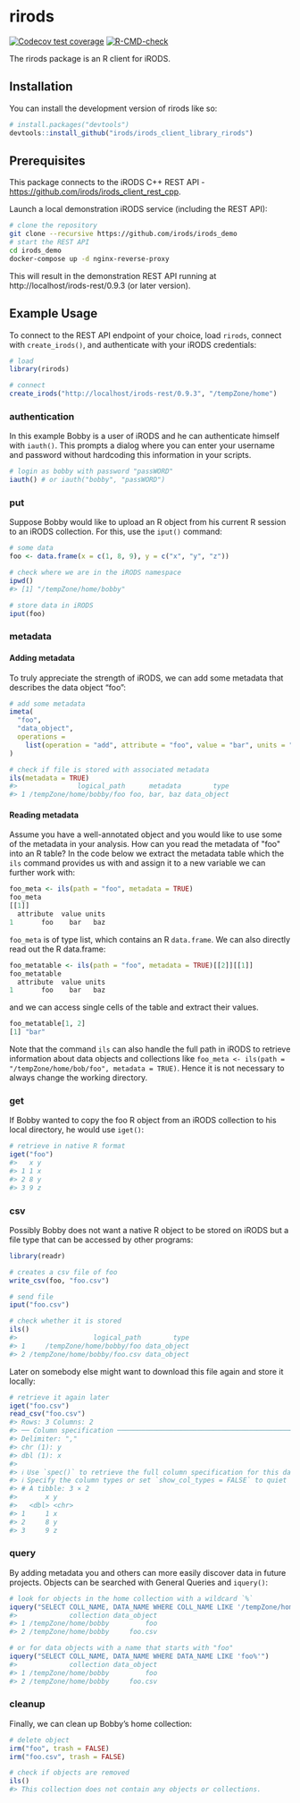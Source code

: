 
<!-- README.md is generated from README.Rmd. Please edit that file -->

# rirods

<!-- badges: start -->

[![Codecov test
coverage](https://codecov.io/gh/irods/irods_client_library_rirods/branch/main/graph/badge.svg)](https://app.codecov.io/gh/irods/irods_client_library_rirods?branch=main)
[![R-CMD-check](https://github.com/irods/irods_client_library_rirods/actions/workflows/R-CMD-check.yaml/badge.svg)](https://github.com/irods/irods_client_library_rirods/actions/workflows/R-CMD-check.yaml)
<!-- badges: end -->

The rirods package is an R client for iRODS.

## Installation

You can install the development version of rirods like so:

``` r
# install.packages("devtools")
devtools::install_github("irods/irods_client_library_rirods")
```

## Prerequisites

This package connects to the iRODS C++ REST API -
https://github.com/irods/irods_client_rest_cpp.

Launch a local demonstration iRODS service (including the REST API):

``` bash
# clone the repository
git clone --recursive https://github.com/irods/irods_demo
# start the REST API
cd irods_demo
docker-compose up -d nginx-reverse-proxy
```

This will result in the demonstration REST API running at
http://localhost/irods-rest/0.9.3 (or later version).

## Example Usage

To connect to the REST API endpoint of your choice, load `rirods`,
connect with `create_irods()`, and authenticate with your iRODS
credentials:

``` r
# load
library(rirods)

# connect
create_irods("http://localhost/irods-rest/0.9.3", "/tempZone/home")
```

### authentication

In this example Bobby is a user of iRODS and he can authenticate himself
with `iauth()`. This prompts a dialog where you can enter your username
and password without hardcoding this information in your scripts.

``` r
# login as bobby with password "passWORD"
iauth() # or iauth("bobby", "passWORD")
```

### put

Suppose Bobby would like to upload an R object from his current R
session to an iRODS collection. For this, use the `iput()` command:

``` r
# some data
foo <- data.frame(x = c(1, 8, 9), y = c("x", "y", "z"))

# check where we are in the iRODS namespace
ipwd()
#> [1] "/tempZone/home/bobby"

# store data in iRODS
iput(foo)
```

### metadata
#### Adding metadata
To truly appreciate the strength of iRODS, we can add some metadata that
describes the data object “foo”:

``` r
# add some metadata
imeta(
  "foo", 
  "data_object", 
  operations = 
    list(operation = "add", attribute = "foo", value = "bar", units = "baz")
)

# check if file is stored with associated metadata
ils(metadata = TRUE)
#>               logical_path      metadata        type
#> 1 /tempZone/home/bobby/foo foo, bar, baz data_object
```

#### Reading metadata
Assume you have a well-annotated object and you would like to use some of the metadata in your analysis. How can you read the metadata of "foo" into an R table?
In the code below we extract the metadata table which the `ils` command provides us with and assign it to a new variable we can further work with:

```r
foo_meta <- ils(path = "foo", metadata = TRUE)
foo_meta
[[1]]
  attribute  value units
1       foo    bar   baz
```
`foo_meta` is of type list, which contains an R `data.frame`. We can also directly read out the R data.frame:

```r
foo_metatable <- ils(path = "foo", metadata = TRUE)[[2]][[1]]
foo_metatable
  attribute  value units
1       foo    bar   baz
```
and we can access single cells of the table and extract their values.
```r
foo_metatable[1, 2]
[1] "bar"
```
Note that the command `ils` can also handle the full path in iRODS to retrieve information about data objects and collections like
`foo_meta <- ils(path = "/tempZone/home/bob/foo", metadata = TRUE)`.
Hence it is not necessary to always change the working directory.

### get

If Bobby wanted to copy the foo R object from an iRODS collection to his
local directory, he would use `iget()`:

``` r
# retrieve in native R format
iget("foo")
#>   x y
#> 1 1 x
#> 2 8 y
#> 3 9 z
```

### csv

Possibly Bobby does not want a native R object to be stored on iRODS but
a file type that can be accessed by other programs:

``` r
library(readr)

# creates a csv file of foo
write_csv(foo, "foo.csv")

# send file
iput("foo.csv")

# check whether it is stored
ils()
#>                   logical_path        type
#> 1     /tempZone/home/bobby/foo data_object
#> 2 /tempZone/home/bobby/foo.csv data_object
```

Later on somebody else might want to download this file again and store
it locally:

``` r
# retrieve it again later
iget("foo.csv")
read_csv("foo.csv")
#> Rows: 3 Columns: 2
#> ── Column specification ────────────────────────────────────────────────────────
#> Delimiter: ","
#> chr (1): y
#> dbl (1): x
#> 
#> ℹ Use `spec()` to retrieve the full column specification for this data.
#> ℹ Specify the column types or set `show_col_types = FALSE` to quiet this message.
#> # A tibble: 3 × 2
#>       x y    
#>   <dbl> <chr>
#> 1     1 x    
#> 2     8 y    
#> 3     9 z
```

### query

By adding metadata you and others can more easily discover data in
future projects. Objects can be searched with General Queries and
`iquery()`:

``` r
# look for objects in the home collection with a wildcard `%`
iquery("SELECT COLL_NAME, DATA_NAME WHERE COLL_NAME LIKE '/tempZone/home/%'")
#>             collection data_object
#> 1 /tempZone/home/bobby         foo
#> 2 /tempZone/home/bobby     foo.csv
```

``` r
# or for data objects with a name that starts with "foo"
iquery("SELECT COLL_NAME, DATA_NAME WHERE DATA_NAME LIKE 'foo%'")
#>             collection data_object
#> 1 /tempZone/home/bobby         foo
#> 2 /tempZone/home/bobby     foo.csv
```

### cleanup

Finally, we can clean up Bobby’s home collection:

``` r
# delete object
irm("foo", trash = FALSE)
irm("foo.csv", trash = FALSE)

# check if objects are removed
ils()
#> This collection does not contain any objects or collections.
```

<!-- The user Bobby can also be removed again. -->
